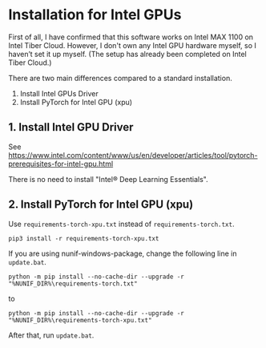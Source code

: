 # Installation for Intel GPUs

First of all, I have confirmed that this software works on Intel MAX 1100 on Intel Tiber Cloud.
However, I don't own any Intel GPU hardware myself, so I haven’t set it up myself.
(The setup has already been completed on Intel Tiber Cloud.)

There are two main differences compared to a standard installation.

1. Install Intel GPUs Driver
2. Install PyTorch for Intel GPU (xpu)


## 1. Install Intel GPU Driver

See https://www.intel.com/content/www/us/en/developer/articles/tool/pytorch-prerequisites-for-intel-gpu.html

There is no need to install "Intel® Deep Learning Essentials".

## 2. Install PyTorch for Intel GPU (xpu)

Use `requirements-torch-xpu.txt` instead of `requirements-torch.txt`.

```
pip3 install -r requirements-torch-xpu.txt
```

If you are using nunif-windows-package, change the following line in `update.bat`.

```
python -m pip install --no-cache-dir --upgrade -r "%NUNIF_DIR%\requirements-torch.txt"
```
to
```
python -m pip install --no-cache-dir --upgrade -r "%NUNIF_DIR%\requirements-torch-xpu.txt"
```

After that, run `update.bat`.
